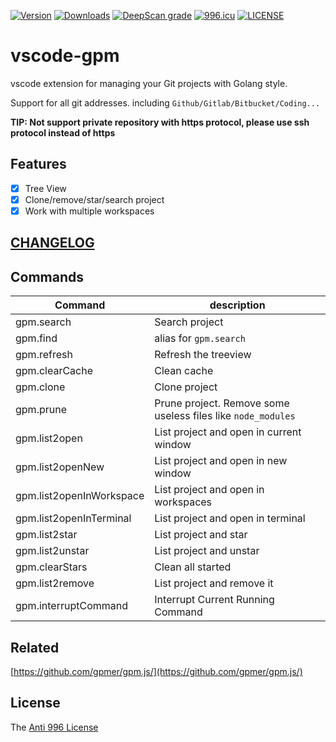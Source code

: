 [![Version](https://vsmarketplacebadge.apphb.com/version/axetroy.vscode-gpm.svg)](https://marketplace.visualstudio.com/items?itemName=axetroy.vscode-gpm)
[![Downloads](https://vsmarketplacebadge.apphb.com/downloads/axetroy.vscode-gpm.svg)](https://marketplace.visualstudio.com/items?itemName=axetroy.vscode-gpm)
[![DeepScan grade](https://deepscan.io/api/teams/5773/projects/7593/branches/79865/badge/grade.svg)](https://deepscan.io/dashboard#view=project&tid=5773&pid=7593&bid=79865)
[![996.icu](https://img.shields.io/badge/link-996.icu-red.svg)](https://996.icu)
[![LICENSE](https://img.shields.io/badge/license-Anti%20996-blue.svg)](https://github.com/996icu/996.ICU/blob/master/LICENSE)

# vscode-gpm

vscode extension for managing your Git projects with Golang style.

Support for all git addresses. including `Github/Gitlab/Bitbucket/Coding...`

**TIP: Not support private repository with https protocol, please use ssh protocol instead of https**

## Features

- [x] Tree View
- [x] Clone/remove/star/search project
- [x] Work with multiple workspaces

## [CHANGELOG](https://github.com/axetroy/vscode-gpm/blob/master/CHANGELOG.md)

## Commands

| Command                  | description                                                  |
| ------------------------ | ------------------------------------------------------------ |
| gpm.search               | Search project                                               |
| gpm.find                 | alias for `gpm.search`                                       |
| gpm.refresh              | Refresh the treeview                                         |
| gpm.clearCache           | Clean cache                                                  |
| gpm.clone                | Clone project                                                |
| gpm.prune                | Prune project. Remove some useless files like `node_modules` |
| gpm.list2open            | List project and open in current window                      |
| gpm.list2openNew         | List project and open in new window                          |
| gpm.list2openInWorkspace | List project and open in workspaces                          |
| gpm.list2openInTerminal  | List project and open in terminal                            |
| gpm.list2star            | List project and star                                        |
| gpm.list2unstar          | List project and unstar                                      |
| gpm.clearStars           | Clean all started                                            |
| gpm.list2remove          | List project and remove it                                   |
| gpm.interruptCommand     | Interrupt Current Running Command                            |

## Related

[https://github.com/gpmer/gpm.js/](https://github.com/gpmer/gpm.js/)

## License

The [Anti 996 License](https://github.com/axetroy/vscode-gpm/blob/master/LICENSE)
